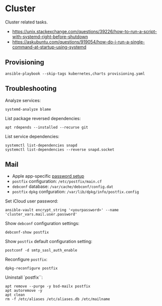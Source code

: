 # Cluster

Cluster related tasks.

- https://unix.stackexchange.com/questions/39226/how-to-run-a-script-with-systemd-right-before-shutdown
- https://askubuntu.com/questions/919054/how-do-i-run-a-single-command-at-startup-using-systemd

## Provisioning

```shell
ansible-playbook --skip-tags kubernetes,charts provisioning.yaml
```

## Troubleshooting

Analyze services:

```shell
systemd-analyze blame
```

List package reversed dependencies:

```shell
apt rdepends --installed --recurse git
```

List service dependencies:

```shell
systemctl list-dependencies snapd
systemctl list-dependencies --reverse snapd.socket
```

## Mail

- Apple app-specific [password setup](https://support.apple.com/en-us/102654)
- `postfix` configuration: `/etc/postfix/main.cf`
- `debconf` database: `/var/cache/debconf/config.dat`
- `postfix` `dpkg` confguration: `/var/lib/dpkg/info/postfix.config`

Set iCloud user password:

```shell
ansible-vault encrypt_string '<yourpassword>' --name 'cluster_vars.mail.user.password'
```

Show `debconf` configuration settings:

```shell
debconf-show postfix
```

Show `postfix` default configuration setting:

```shell
postconf -d smtp_sasl_auth_enable
```

Reconfigure `postfix`:

```shell
dpkg-reconfigure postfix
```

Uninstall `postfix``:

```shell
apt remove --purge -y bsd-mailx postfix
apt autoremove -y
apt clean
rm -f /etc/aliases /etc/aliases.db /etc/mailname
```
